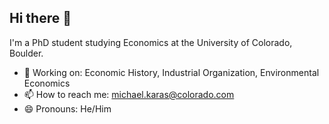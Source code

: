 ## Hi there 👋

I'm a PhD student studying Economics at the University of Colorado, Boulder.

- 🔭 Working on: Economic History, Industrial Organization, Environmental Economics
- 📫 How to reach me: [michael.karas@colorado.com](mailto:michael.karas@colorado.com)
- 😄 Pronouns: He/Him

<!--
**michael-richard-karas/michael-richard-karas** is a ✨ _special_ ✨ repository because its `README.md` (this file) appears on your GitHub profile.

Here are some ideas to get you started:

- 🔭 I’m currently working on ...
- 🌱 I’m currently learning ...
- 👯 I’m looking to collaborate on ...
- 🤔 I’m looking for help with ...
- 💬 Ask me about ...
- 📫 How to reach me: ...
- 😄 Pronouns: ...
- ⚡ Fun fact: ...
-->
